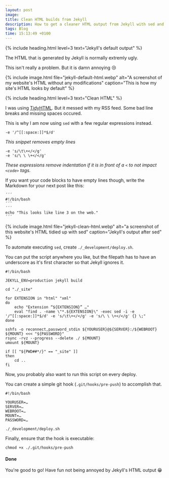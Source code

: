 ```yaml
---
layout: post
image: 
title: Clean HTML builds from Jekyll
description: How to get a cleaner HTML output from Jekyll with sed and RegEx
tags: Blog
time: 15:13:49 +0100
---
```


{% include heading.html level=3 text="Jekyll's default output" %}

The HTML that is generated by Jekyll is normally extremly ugly.

This isn't really a problem. But it is damn annoying 😒

{% include image.html file="jekyll-default-html.webp" alt="A screenshot of my website's HTML without any modifications" caption="This is how my site's HTML looks by default" %}

{% include heading.html level=3 text="Clean HTML" %}

I was using [TidyHTML](https://www.html-tidy.org/). But it messed with my RSS feed. Some bad line breaks and missing spaces occured.

This is why I am now using `sed` with a few regular expressions instead.

```
-e '/^[[:space:]]*$/d'
```

*This snippet removes empty lines*

```
-e 's/\t\+</</g'
-e 's/\ \ \+</</g'
```

*These expressions remove indentation if it is in front of a `<` to not impact `<code>` tags.*

If you want your code blocks to have empty lines though, write the Markdown for your next post like this:

```
´´´
#!/bin/bash
´´´
´´´
echo "This looks like line 3 on the web."
´´´
```

{% include image.html file="jekyll-clean-html.webp" alt="a screenshot of this website's HTML tidied up with sed" caption="Jekyll's output after sed" %}

To automate executing `sed`, create `./_development/deploy.sh`.

You can put the script anywhere you like, but the filepath has to have an underscore as it's first character so that Jekyll ignores it.

```
#!/bin/bash
```
```
JEKYLL_ENV=production jekyll build
```
```
cd "./_site"
```
```
for EXTENSION in "html" "xml"
do
    echo "Extension “${EXTENSION}” …"
    eval "find . -name \"*.${EXTENSION}\" -exec sed -i -e '/^[[:space:]]*$/d' -e 's/\t\+</</g' -e 's/\ \ \+</</g' {} \;"
done
```
```
sshfs -o reconnect,password_stdin ${YOURUSER}@${SERVER}:/${WEBROOT} ${MOUNT} <<< "${PASSWORD}"
rsync -rvz --progress --delete ./ ${MOUNT}
umount ${MOUNT}
```
```
if [[ "${PWD##*/}" == "_site" ]]
then 
    cd ..
fi
```

Now, you probably also want to run this script on every deploy.

You can create a simple git hook (`.git/hooks/pre-push`) to accomplish that.

```
#!/bin/bash
```
```
YOURUSER=…
SERVER=…
WEBROOT=…
MOUNT=…
PASSWORD=…
```
```
./_development/deploy.sh
```

Finally, ensure that the hook is executable:

```
chmod +x ./.git/hooks/pre-push
```

<h4>Done</h4>

You're good to go! Have fun not being annoyed by Jekyll's HTML output 😁
